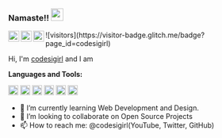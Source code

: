 ### Namaste!! <img src="https://media.tenor.com/images/f83458652289855ac77a3270eb51ab9e/tenor.gif" width="25px">
<a href="#">
  <img align="left" alt="aa" width="22px" src="https://raw.githubusercontent.com/peterthehan/peterthehan/master/assets/discord.svg" />
</a>
<a href="https://twitter.com/codesigirl">
  <img align="left" alt="codesigirl-twitter" width="22px" src="https://raw.githubusercontent.com/peterthehan/peterthehan/master/assets/twitter.svg" />
</a>
<a href="#">
  <img align="left" alt="codesigirl" width="22px" src="https://raw.githubusercontent.com/peterthehan/peterthehan/master/assets/linkedin.svg" />
</a>
  ![visitors](https://visitor-badge.glitch.me/badge?page_id=codesigirl)
<br />

Hi, I'm [codesigirl](https://github.com/codesigirl) and I am 


**Languages and Tools:**  

<code><img height="20" src=""></code>
<code><img height="20" src=""></code>
<code><img height="20" src=""></code>
<code><img height="20" src=""></code>
<code><img height="20" src=""></code>
<code><img height="20" src=""></code>

- 🌱 I’m currently learning Web Development and Design.
- 💞️ I’m looking to collaborate on Open Source Projects
- 📫 How to reach me: @codesigirl(YouTube, Twitter, GitHub)







<!---
codesigirl/codesigirl is a ✨ special ✨ repository because its `README.md` (this file) appears on your GitHub profile.
You can click the Preview link to take a look at your changes.
--->

